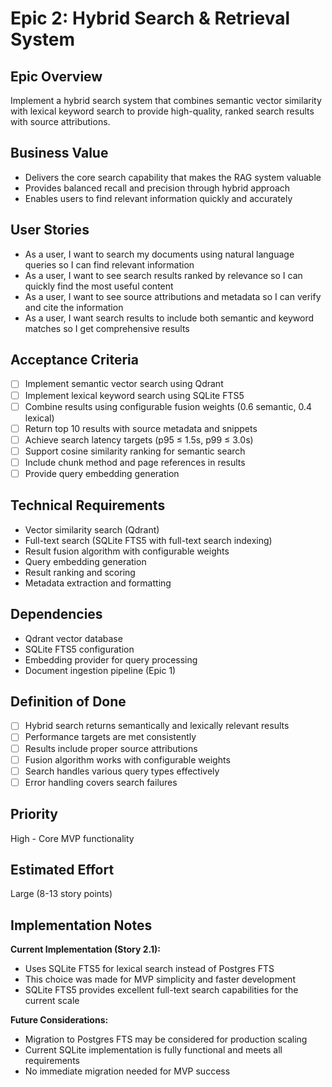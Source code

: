 # Epic 2: Hybrid Search & Retrieval System

## Epic Overview

Implement a hybrid search system that combines semantic vector similarity with lexical keyword search to provide high-quality, ranked search results with source attributions.

## Business Value

- Delivers the core search capability that makes the RAG system valuable
- Provides balanced recall and precision through hybrid approach
- Enables users to find relevant information quickly and accurately

## User Stories

- As a user, I want to search my documents using natural language queries so I can find relevant information
- As a user, I want to see search results ranked by relevance so I can quickly find the most useful content
- As a user, I want to see source attributions and metadata so I can verify and cite the information
- As a user, I want search results to include both semantic and keyword matches so I get comprehensive results

## Acceptance Criteria

- [ ] Implement semantic vector search using Qdrant
- [ ] Implement lexical keyword search using SQLite FTS5
- [ ] Combine results using configurable fusion weights (0.6 semantic, 0.4 lexical)
- [ ] Return top 10 results with source metadata and snippets
- [ ] Achieve search latency targets (p95 ≤ 1.5s, p99 ≤ 3.0s)
- [ ] Support cosine similarity ranking for semantic search
- [ ] Include chunk method and page references in results
- [ ] Provide query embedding generation

## Technical Requirements

- Vector similarity search (Qdrant)
- Full-text search (SQLite FTS5 with full-text search indexing)
- Result fusion algorithm with configurable weights
- Query embedding generation
- Result ranking and scoring
- Metadata extraction and formatting

## Dependencies

- Qdrant vector database
- SQLite FTS5 configuration
- Embedding provider for query processing
- Document ingestion pipeline (Epic 1)

## Definition of Done

- [ ] Hybrid search returns semantically and lexically relevant results
- [ ] Performance targets are met consistently
- [ ] Results include proper source attributions
- [ ] Fusion algorithm works with configurable weights
- [ ] Search handles various query types effectively
- [ ] Error handling covers search failures

## Priority

High - Core MVP functionality

## Estimated Effort

Large (8-13 story points)

## Implementation Notes

**Current Implementation (Story 2.1):**

- Uses SQLite FTS5 for lexical search instead of Postgres FTS
- This choice was made for MVP simplicity and faster development
- SQLite FTS5 provides excellent full-text search capabilities for the current scale

**Future Considerations:**

- Migration to Postgres FTS may be considered for production scaling
- Current SQLite implementation is fully functional and meets all requirements
- No immediate migration needed for MVP success
